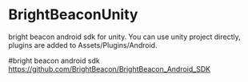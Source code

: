 # BrightBeaconUnity
bright beacon android sdk for unity. You can use unity project directly, plugins are added to Assets/Plugins/Android.

#bright beacon android sdk
https://github.com/BrightBeacon/BrightBeacon_Android_SDK


